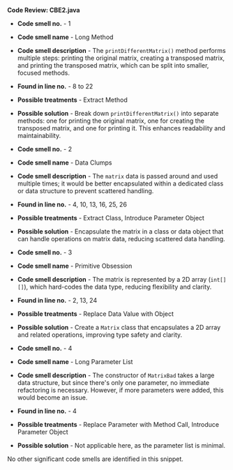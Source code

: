 **Code Review: CBE2.java**

- **Code smell no.** - 1
- **Code smell name** - Long Method
- **Code smell description** - The `printDifferentMatrix()` method performs multiple steps: printing the original matrix, creating a transposed matrix, and printing the transposed matrix, which can be split into smaller, focused methods.
- **Found in line no.** - 8 to 22
- **Possible treatments** - Extract Method
- **Possible solution** - Break down `printDifferentMatrix()` into separate methods: one for printing the original matrix, one for creating the transposed matrix, and one for printing it. This enhances readability and maintainability.

- **Code smell no.** - 2
- **Code smell name** - Data Clumps
- **Code smell description** - The `matrix` data is passed around and used multiple times; it would be better encapsulated within a dedicated class or data structure to prevent scattered handling.
- **Found in line no.** - 4, 10, 13, 16, 25, 26
- **Possible treatments** - Extract Class, Introduce Parameter Object
- **Possible solution** - Encapsulate the matrix in a class or data object that can handle operations on matrix data, reducing scattered data handling.

- **Code smell no.** - 3
- **Code smell name** - Primitive Obsession
- **Code smell description** - The matrix is represented by a 2D array (`int[][]`), which hard-codes the data type, reducing flexibility and clarity.
- **Found in line no.** - 2, 13, 24
- **Possible treatments** - Replace Data Value with Object
- **Possible solution** - Create a `Matrix` class that encapsulates a 2D array and related operations, improving type safety and clarity.

- **Code smell no.** - 4
- **Code smell name** - Long Parameter List
- **Code smell description** - The constructor of `MatrixBad` takes a large data structure, but since there's only one parameter, no immediate refactoring is necessary. However, if more parameters were added, this would become an issue.
- **Found in line no.** - 4
- **Possible treatments** - Replace Parameter with Method Call, Introduce Parameter Object
- **Possible solution** - Not applicable here, as the parameter list is minimal.

No other significant code smells are identified in this snippet.